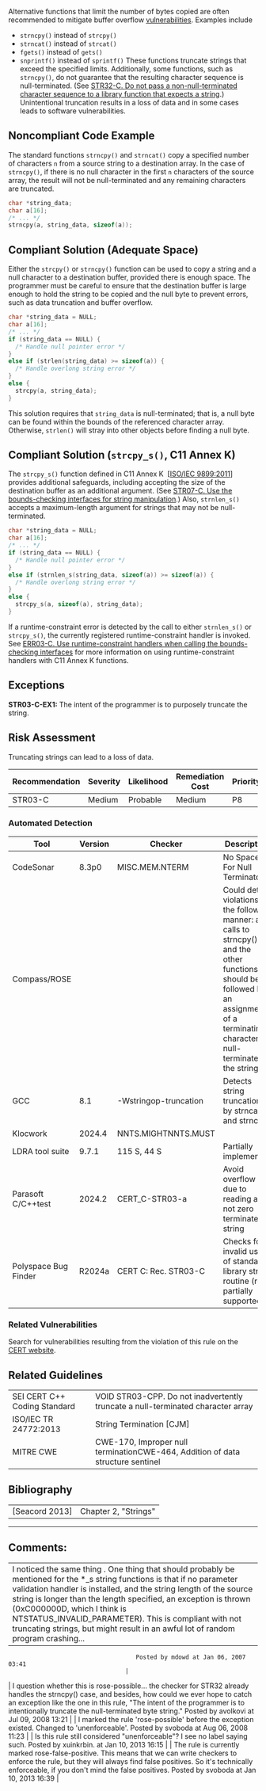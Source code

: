 Alternative functions that limit the number of bytes copied are often recommended to mitigate buffer overflow [vulnerabilities](BB.-Definitions_87152273.html#BB.Definitions-vulnerability). Examples include
-   `strncpy()` instead of `strcpy()`
-   `strncat()` instead of `strcat()`
-   `fgets()` instead of `gets()`
-   `snprintf()` instead of `sprintf()`
These functions truncate strings that exceed the specified limits. Additionally, some functions, such as `strncpy()`, do not guarantee that the resulting character sequence is null-terminated. (See [STR32-C. Do not pass a non-null-terminated character sequence to a library function that expects a string](STR32-C_%20Do%20not%20pass%20a%20non-null-terminated%20character%20sequence%20to%20a%20library%20function%20that%20expects%20a%20string).)
Unintentional truncation results in a loss of data and in some cases leads to software vulnerabilities.
## Noncompliant Code Example
The standard functions `strncpy()` and `strncat()` copy a specified number of characters `n` from a source string to a destination array. In the case of `strncpy()`, if there is no null character in the first `n` characters of the source array, the result will not be null-terminated and any remaining characters are truncated.
``` c
char *string_data;
char a[16];
/* ... */
strncpy(a, string_data, sizeof(a));
```
## Compliant Solution (Adequate Space)
Either the `strcpy()` or `strncpy()` function can be used to copy a string and a null character to a destination buffer, provided there is enough space. The programmer must be careful to ensure that the destination buffer is large enough to hold the string to be copied and the null byte to prevent errors, such as data truncation and buffer overflow.
``` c
char *string_data = NULL;
char a[16];
/* ... */
if (string_data == NULL) {
  /* Handle null pointer error */
}
else if (strlen(string_data) >= sizeof(a)) {
  /* Handle overlong string error */
}
else {
  strcpy(a, string_data);
}
```
This solution requires that `string_data` is null-terminated; that is, a null byte can be found within the bounds of the referenced character array. Otherwise, `strlen()` will stray into other objects before finding a null byte.
## Compliant Solution (`strcpy_s()`, C11 Annex K)
The `strcpy_s()` function defined in C11 Annex K  \[[ISO/IEC 9899:2011](AA.-Bibliography_87152170.html#AA.Bibliography-ISO-IEC9899-2011)\] provides additional safeguards, including accepting the size of the destination buffer as an additional argument. (See [STR07-C. Use the bounds-checking interfaces for string manipulation](STR07-C_%20Use%20the%20bounds-checking%20interfaces%20for%20string%20manipulation).) Also, `strnlen_s()` accepts a maximum-length argument for strings that may not be null-terminated.
``` c
char *string_data = NULL;
char a[16];
/* ... */
if (string_data == NULL) {
  /* Handle null pointer error */
}
else if (strnlen_s(string_data, sizeof(a)) >= sizeof(a)) {
  /* Handle overlong string error */
}
else {
  strcpy_s(a, sizeof(a), string_data);
}
```
If a runtime-constraint error is detected by the call to either `strnlen_s()` or `strcpy_s()`, the currently registered runtime-constraint handler is invoked. See [ERR03-C. Use runtime-constraint handlers when calling the bounds-checking interfaces](ERR03-C_%20Use%20runtime-constraint%20handlers%20when%20calling%20the%20bounds-checking%20interfaces) for more information on using runtime-constraint handlers with C11 Annex K functions.
## Exceptions
**STR03-C-EX1:** The intent of the programmer is to purposely truncate the string.
## Risk Assessment
Truncating strings can lead to a loss of data.

| Recommendation | Severity | Likelihood | Remediation Cost | Priority | Level |
| ----|----|----|----|----|----|
| STR03-C | Medium | Probable | Medium | P8 | L2 |

### Automated Detection

| Tool | Version | Checker | Description |
| ----|----|----|----|
| CodeSonar | 8.3p0 | MISC.MEM.NTERM | No Space For Null Terminator |
| Compass/ROSE |  |  | Could detect violations in the following manner: all calls to strncpy() and the other functions should be followed by an assignment of a terminating character to null-terminate the string |
| GCC | 8.1 | -Wstringop-truncation | Detects string truncation by strncat and strncpy. |
| Klocwork | 2024.4 | NNTS.MIGHTNNTS.MUST |  |
| LDRA tool suite | 9.7.1 | 115 S, 44 S | Partially implemented |
| Parasoft C/C++test | 2024.2 | CERT_C-STR03-a | Avoid overflow due to reading a not zero terminated string |
| Polyspace Bug Finder | R2024a | CERT C: Rec. STR03-C | Checks for invalid use of standard library string routine (rec. partially supported) |

### Related Vulnerabilities
Search for vulnerabilities resulting from the violation of this rule on the [CERT website](https://www.kb.cert.org/vulnotes/bymetric?searchview&query=FIELD+KEYWORDS+contains+STR03-C).
## Related Guidelines

|  |  |
| ----|----|
| SEI CERT C++ Coding Standard | VOID STR03-CPP. Do not inadvertently truncate a null-terminated character array |
| ISO/IEC TR 24772:2013 | String Termination [CJM] |
| MITRE CWE | CWE-170, Improper null terminationCWE-464, Addition of data structure sentinel |

## Bibliography

|  |  |
| ----|----|
| [Seacord 2013] | Chapter 2, "Strings" |

------------------------------------------------------------------------
[](https://wiki.sei.cmu.edu/confluence/pages/viewpage.action?pageId=87152409) [](../c/Rec_%2007_%20Characters%20and%20Strings%20_STR_) [](https://wiki.sei.cmu.edu/confluence/pages/viewpage.action?pageId=87152350)
## Comments:

|  |
| ----|
| I noticed the same thing . One thing that should probably be mentioned for the *_s string functions is that if no parameter validation handler is installed, and the string length of the source string is longer than the length specified, an exception is thrown (0xC000000D, which I think is NTSTATUS_INVALID_PARAMETER). This is compliant with not truncating strings, but might result in an awful lot of random program crashing...
                                        Posted by mdowd at Jan 06, 2007 03:41
                                     |
| I question whether this is rose-possible... the checker for STR32 already handles the strncpy() case, and besides, how could we ever hope to catch an exception like the one in this rule, "The intent of the programmer is to intentionally truncate the null-terminated byte string."
                                        Posted by avolkovi at Jul 09, 2008 13:21
                                     |
| I marked the rule 'rose-possible' before the exception existed. Changed to 'unenforceable'.
                                        Posted by svoboda at Aug 06, 2008 11:23
                                     |
| Is this rule still considered "unenforceable"? I see no label saying such.
                                        Posted by xuinkrbin. at Jan 10, 2013 16:15
                                     |
| The rule is currently marked rose-false-positive. This means that we can write checkers to enforce the rule, but they will always find false positives. So it's technically enforceable, if you don't mind the false positives.
                                        Posted by svoboda at Jan 10, 2013 16:39
                                     |

